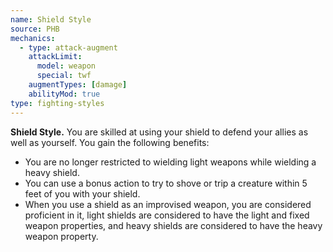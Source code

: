 ```yaml
---
name: Shield Style
source: PHB
mechanics:
  - type: attack-augment
    attackLimit:
      model: weapon
      special: twf
    augmentTypes: [damage]
    abilityMod: true
type: fighting-styles
---
```

__Shield Style.__ You are skilled at using your shield to defend your allies as well as yourself. You gain the following benefits:
- You are no longer restricted to wielding light weapons while wielding a heavy shield.
- You can use a bonus action to try to shove or trip a creature within 5 feet of you with your shield.
- When you use a shield as an improvised weapon, you are considered proficient in it, light shields are considered to have the light and fixed weapon properties, and heavy shields are considered to have the heavy weapon property.
